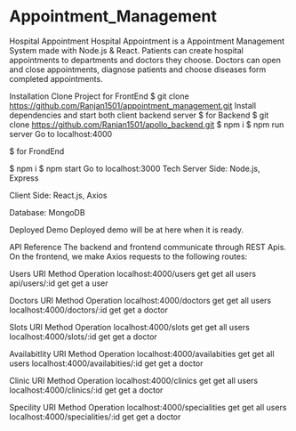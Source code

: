 # Appointment_Management
Hospital Appointment
Hospital Appointment is a Appointment Management System made with Node.js & React.
Patients can create hospital appointments to departments and doctors they choose.
Doctors can open and close appointments, diagnose patients and choose diseases form completed appointments.

Installation
Clone Project for FrontEnd
$ git clone https://github.com/Ranjan1501/appointment_management.git
Install dependencies and start both client 
 backend server
$ for Backend
$ git clone https://github.com/Ranjan1501/apollo_backend.git
$ npm i
$ npm run server
Go to localhost:4000

$ for FrondEnd

$ npm i
$ npm start
Go to localhost:3000
Tech
Server Side: Node.js, Express

Client Side: React.js, Axios

Database: MongoDB

Deployed Demo
Deployed demo will be at here when it is ready.


API Reference
The backend and frontend communicate through REST Apis. On the frontend, we make Axios requests to the following routes:

Users
URI	Method	Operation
localhost:4000/users	get	get all users
api/users/:id	get	get a user

Doctors
URI	Method	Operation
localhost:4000/doctors	get	get all users
localhost:4000/doctors/:id	get	get a doctor

Slots
URI	Method	Operation
localhost:4000/slots	get	get all users
localhost:4000/slots/:id	get	get a doctor

Availabitlity
URI	Method	Operation
localhost:4000/availabities	get	get all users
localhost:4000/availabities/:id	get	get a doctor

Clinic
URI	Method	Operation
localhost:4000/clinics	get	get all users
localhost:4000/clinics/:id	get	get a doctor

Specility 
URI	Method	Operation
localhost:4000/specialities	get	get all users
localhost:4000/specialities/:id	get	get a doctor

